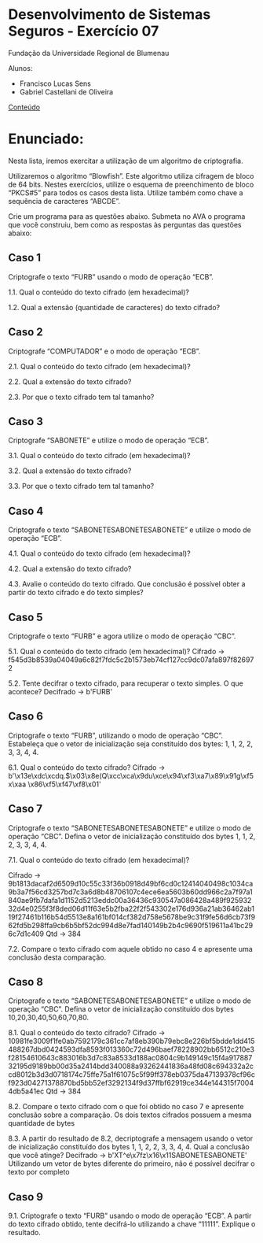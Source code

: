 # Desenvolvimento de Sistemas Seguros - Exercício 07

Fundação da Universidade Regional de Blumenau

Alunos: 
* Francisco Lucas Sens
* Gabriel Castellani de Oliveira

[Conteúdo](assets/TiposDeCifragem.pdf)

# Enunciado: 

Nesta lista, iremos exercitar a utilização de um algoritmo de criptografia.

Utilizaremos o algoritmo “Blowfish”. Este algoritmo utiliza cifragem de bloco de 64 bits. Nestes exercícios, utilize o esquema de preenchimento de bloco “PKCS#5” para todos os casos desta lista. Utilize também como chave a sequência de caracteres “ABCDE”.

Crie um programa para as questões abaixo. Submeta no AVA o programa que você construiu, bem como as respostas às
perguntas das questões abaixo:

## Caso 1

Criptografe o texto “FURB” usando o modo de operação “ECB”.

1.1. Qual o conteúdo do texto cifrado (em hexadecimal)?

1.2. Qual a extensão (quantidade de caracteres) do texto cifrado?

## Caso 2

Criptografe “COMPUTADOR” e o modo de operação “ECB”.

2.1. Qual o conteúdo do texto cifrado (em hexadecimal)?

2.2. Qual a extensão do texto cifrado?

2.3. Por que o texto cifrado tem tal tamanho?

## Caso 3

Criptografe “SABONETE” e utilize o modo de operação “ECB”.

3.1. Qual o conteúdo do texto cifrado (em hexadecimal)?

3.2. Qual a extensão do texto cifrado?

3.3. Por que o texto cifrado tem tal tamanho?

## Caso 4

Criptografe o texto “SABONETESABONETESABONETE” e utilize o modo de operação “ECB”.

4.1. Qual o conteúdo do texto cifrado (em hexadecimal)?

4.2. Qual a extensão do texto cifrado?

4.3. Avalie o conteúdo do texto cifrado. Que conclusão é possível obter a partir do texto cifrado e do texto simples?

## Caso 5

Criptografe o texto “FURB” e agora utilize o modo de operação “CBC”.

5.1. Qual o conteúdo do texto cifrado (em hexadecimal)?
Cifrado ->  f545d3b8539a04049a6c82f7fdc5c2b1573eb74cf127cc9dc07afa897f826972

5.2. Tente decifrar o texto cifrado, para recuperar o texto simples. O que acontece?
Decifrado ->  b'FURB'

## Caso 6

Criptografe o texto “FURB”, utilizando o modo de operação “CBC”. Estabeleça que o vetor de inicialização seja constituído dos bytes: 1, 1, 2, 2, 3, 3, 4, 4.

6.1. Qual o conteúdo do texto cifrado?
Cifrado ->  b'\x13e\xdc\xcdq.$\x03\x8e(Q\xcc\xca\x9du\xce\x94\xf3\xa7\x89\x91g\xf5x\xaa \x86\xf5\xf47\xf8\x01'

## Caso 7

Criptografe o texto “SABONETESABONETESABONETE” e utilize o modo de operação “CBC”. Defina o vetor de inicialização constituído dos bytes 1, 1, 2, 2, 3, 3, 4, 4.

7.1. Qual o conteúdo do texto cifrado (em hexadecimal)?

Cifrado ->  9b1813dacaf2d6509d10c55c33f36b0918d49bf6cd0c12414040498c1034ca9b3a7f56cd3257bd7c3a6d8b48706107c4ece6ea5603b60dd966c2a7f97a1840ae9fb7dafa1d1152d5213eddc00a36436c930547a086428a489f92593232d4e0255f3f8ded06d11f63e5b2fba22f2f543302e176d936a21ab36462ab119f27461b116b54d5513e8a161bf014cf382d758e5678be9c31f9fe56d6cb73f962fd5b298ffa9cb6b5bf52dc994d8e7fad140149b2b4c9690f519611a41bc296c7d1c409
Qtd ->  384

7.2. Compare o texto cifrado com aquele obtido no caso 4 e apresente uma conclusão desta comparação.

## Caso 8

Criptografe o texto “SABONETESABONETESABONETE” e utilize o modo de operação “CBC”. Defina o vetor de inicialização constituído dos bytes 10,20,30,40,50,60,70,80.

8.1. Qual o conteúdo do texto cifrado?
Cifrado ->  10981fe3009f1fe0ab7592179c361cc7af8eb390b79ebc8e226bf5bdde1dd415488267dbd0424593dfa8593f013360c72d496baef78228902bb6512c210e3f28154610643c883016b3d7c83a8533d188ac0804c9b149149c15f4a91788732195d9189bb00d35a2414bdd340088a93262441836a48fd08c694332a2ccd8012b3d3d0718174c75ffe75a1f61075c5f99ff378eb0375da47139378cf96cf923d04271378870bd5bb52ef3292134f9d37ffbf62919ce344e144315f70044db5a41ec
Qtd ->  384

8.2. Compare o texto cifrado com o que foi obtido no caso 7 e apresente conclusão sobre a comparação.
Os dois textos cifrados possuem a mesma quantidade de bytes

8.3. A partir do resultado de 8.2, decriptografe a mensagem usando o vetor de inicialização constituído dos bytes 1, 1, 2, 2, 3, 3, 4, 4. Qual a conclusão que você atinge?
Decifrado ->  b'XT^e\x7fz\x16\x11SABONETESABONETE'
Utilizando um vetor de bytes diferente do primeiro, não é possível decifrar o texto por completo

## Caso 9

9.1. Criptografe o texto “FURB” usando o modo de operação “ECB”. A partir do texto cifrado obtido, tente decifrá-lo utilizando a chave “11111”. Explique o resultado.